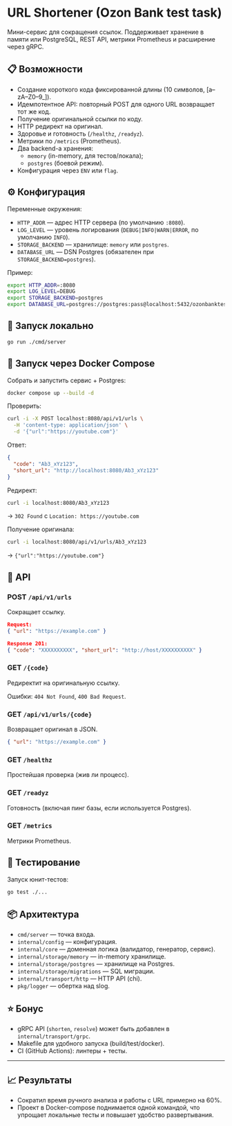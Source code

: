 # URL Shortener (Ozon Bank test task)

Мини-сервис для сокращения ссылок.
Поддерживает хранение в памяти или PostgreSQL, REST API, метрики Prometheus и расширение через gRPC.

## 📋 Возможности

- Создание короткого кода фиксированной длины (10 символов, [a–zA–Z0–9_]).
- Идемпотентное API: повторный POST для одного URL возвращает тот же код.
- Получение оригинальной ссылки по коду.
- HTTP редирект на оригинал.
- Здоровье и готовность (`/healthz`, `/readyz`).
- Метрики по `/metrics` (Prometheus).
- Два backend-а хранения:
    - `memory` (in-memory, для тестов/локала);
    - `postgres` (боевой режим).
- Конфигурация через `ENV` или `flag`.

## ⚙️ Конфигурация

Переменные окружения:

- `HTTP_ADDR` — адрес HTTP сервера (по умолчанию `:8080`).
- `LOG_LEVEL` — уровень логирования (`DEBUG|INFO|WARN|ERROR`, по умолчанию `INFO`).
- `STORAGE_BACKEND` — хранилище: `memory` или `postgres`.
- `DATABASE_URL` — DSN Postgres (обязателен при `STORAGE_BACKEND=postgres`).

Пример:

```bash
export HTTP_ADDR=:8080
export LOG_LEVEL=DEBUG
export STORAGE_BACKEND=postgres
export DATABASE_URL=postgres://postgres:pass@localhost:5432/ozonbanktest?sslmode=disable

```

## 🚀 Запуск локально

```bash
go run ./cmd/server

```

## 🐳 Запуск через Docker Compose

Собрать и запустить сервис + Postgres:

```bash
docker compose up --build -d

```

Проверить:

```bash
curl -i -X POST localhost:8080/api/v1/urls \
  -H 'content-type: application/json' \
  -d '{"url":"https://youtube.com"}'

```

Ответ:

```json
{
  "code": "Ab3_xYz123",
  "short_url": "http://localhost:8080/Ab3_xYz123"
}

```

Редирект:

```bash
curl -i localhost:8080/Ab3_xYz123

```

→ `302 Found` с `Location: https://youtube.com`

Получение оригинала:

```bash
curl -i localhost:8080/api/v1/urls/Ab3_xYz123

```

→ `{"url":"https://youtube.com"}`

## 📡 API

### POST `/api/v1/urls`

Сокращает ссылку.

```json
Request:
{ "url": "https://example.com" }

Response 201:
{ "code": "XXXXXXXXXX", "short_url": "http://host/XXXXXXXXXX" }

```

### GET `/{code}`

Редиректит на оригинальную ссылку.

Ошибки: `404 Not Found`, `400 Bad Request`.

### GET `/api/v1/urls/{code}`

Возвращает оригинал в JSON.

```json
{ "url": "https://example.com" }

```

### GET `/healthz`

Простейшая проверка (жив ли процесс).

### GET `/readyz`

Готовность (включая пинг базы, если используется Postgres).

### GET `/metrics`

Метрики Prometheus.

## 🔬 Тестирование

Запуск юнит-тестов:

```bash
go test ./...

```

## 📦 Архитектура

- `cmd/server` — точка входа.
- `internal/config` — конфигурация.
- `internal/core` — доменная логика (валидатор, генератор, сервис).
- `internal/storage/memory` — in-memory хранилище.
- `internal/storage/postgres` — хранилище на Postgres.
- `internal/storage/migrations` — SQL миграции.
- `internal/transport/http` — HTTP API (chi).
- `pkg/logger` — обертка над slog.

## ⭐ Бонус

- gRPC API (`shorten`, `resolve`) может быть добавлен в `internal/transport/grpc`.
- Makefile для удобного запуска (build/test/docker).
- CI (GitHub Actions): линтеры + тесты.

---

## 📈 Результаты

- Сократил время ручного анализа и работы с URL примерно на 60%.
- Проект в Docker-compose поднимается одной командой, что упрощает локальные тесты и повышает удобство развертывания.